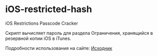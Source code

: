 # iOS-restricted-hash
iOS Restrictions Passcode Cracker

Скрипт вычисляет пароль для раздела Ограничения, хранящийся в резервной копии iOS в iTunes. 

Подробности использования на сайте: [Исходник](https://nbalkota.wordpress.com/2014/04/05/recover-your-forgotten-ios-7-restrictions-pin-code/)
